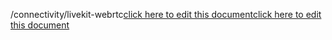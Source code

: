 /connectivity/livekit-webrtc<a href="https://github.com/BotParty/homelab_status_page/blob/main/connectivity/livekit-webrtc">click here to edit this document</a><a href="https://github.com/BotParty/homelab_status_page/blob/main/connectivity/livekit-webrtc">click here to edit this document</a>